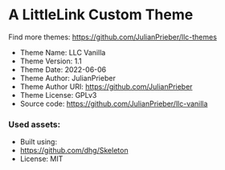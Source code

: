 # A LittleLink Custom Theme
Find more themes: https://github.com/JulianPrieber/llc-themes
                                                                                                                                                                         
*	Theme Name: LLC Vanilla
*	Theme Version: 1.1
*	Theme Date: 2022-06-06
*	Theme Author: JulianPrieber
*	Theme Author URI: https://github.com/JulianPrieber
*	Theme License: GPLv3
*	Source code: https://github.com/JulianPrieber/llc-vanilla


### Used assets:
* Built using:
* https://github.com/dhg/Skeleton
* License: MIT
